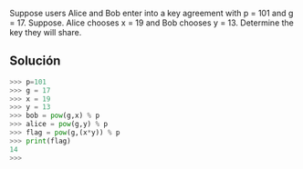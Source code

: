 Suppose users Alice and Bob enter into a key agreement with p = 101 and g = 17. Suppose. Alice chooses x = 19 and Bob chooses y = 13. Determine the key they will share.

## Solución
``` python
>>> p=101
>>> g = 17
>>> x = 19
>>> y = 13
>>> bob = pow(g,x) % p
>>> alice = pow(g,y) % p
>>> flag = pow(g,(x*y)) % p
>>> print(flag)
14
>>> 

```